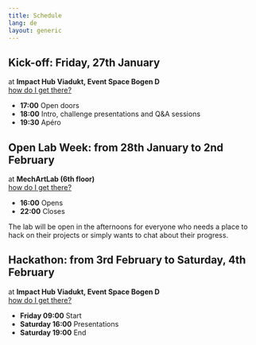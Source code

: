 ```yaml
---
title: Schedule
lang: de
layout: generic
---
```


## Kick-off: Friday, 27th January

at **Impact Hub Viadukt, Event Space Bogen D**
<br><a href="https://goo.gl/maps/CpsRggdwmUy" target="_blank"><i class="fa fa-map-marker" aria-hidden="true"></i> how do I get there?</a>

 - **17:00** Open doors
 - **18:00** Intro, challenge presentations and Q&A sessions
 - **19:30** Ap&eacute;ro


## Open Lab Week: from 28th January to 2nd February

at **MechArtLab (6th floor)**
<br/><a href="https://goo.gl/maps/NcAzJ6os82D2" target="_blank"><i class="fa fa-map-marker" aria-hidden="true"></i> how do I get there?</a>

 - **16:00** Opens
 - **22:00** Closes

The lab will be open in the afternoons for everyone who needs a place to hack on their projects or simply wants to chat about their progress.

## Hackathon: from 3rd February to Saturday, 4th February

at **Impact Hub Viadukt, Event Space Bogen D**
<br><a href="https://goo.gl/maps/CpsRggdwmUy" target="_blank"><i class="fa fa-map-marker" aria-hidden="true"></i> how do I get there?</a>

 - **Friday 09:00** Start
 - **Saturday 16:00** Presentations
 - **Saturday 19:00** End
